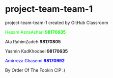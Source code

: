# project-team-team-1
project-team-team-1 created by GitHub Classroom
<p style="color: lime">Hesam AsnaAshari <b>98170635</b></p>
<p>Ata RahimZadeh <b>98170805</b></p>
<p>Yasmin KadKhodaei <b>98170635</b></p>
<p style="color: blue">Amirreza Ghasemi <b>98170992</b></p>
<p1>By Order Of The Fookin CIP :) </p1>
